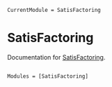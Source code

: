 ```@meta
CurrentModule = SatisFactoring
```

# SatisFactoring

Documentation for [SatisFactoring](https://github.com/nzy1997/SatisFactoring.jl).

```@index
```

```@autodocs
Modules = [SatisFactoring]
```
